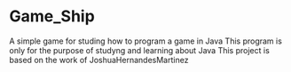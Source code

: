# Game_Ship
A simple game for studing how to program a game in Java
This program is only for the purpose of studyng and learning about Java
This project is based on the work of JoshuaHernandesMartinez
